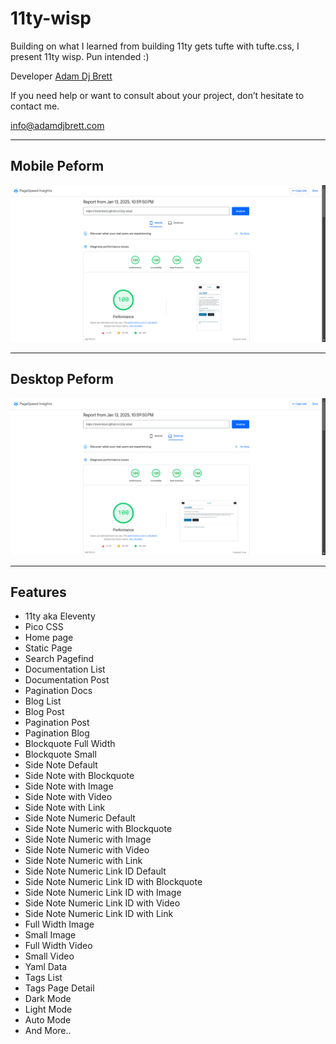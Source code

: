 # 11ty-wisp
Building on what I learned from building 11ty gets tufte with tufte.css, I present 11ty wisp. 
Pun intended :)

Developer [Adam Dj Brett](https://adamdjbrett.com)

If you need help or want to consult about your project, don’t hesitate to contact me.

[info@adamdjbrett.com](mailto:info@adamdjbrett.com)

----

## Mobile Peform

![Mobile](mobile.png)

---

## Desktop Peform

![Desktop](desktop.png)

---

## Features
+ 11ty aka Eleventy
+ Pico CSS
+ Home page
+ Static Page
+ Search Pagefind
+ Documentation List
+ Documentation Post
+ Pagination Docs
+ Blog List
+ Blog Post
+ Pagination Post
+ Pagination Blog
+ Blockquote Full Width
+ Blockquote Small
+ Side Note Default
+ Side Note with Blockquote
+ Side Note with Image
+ Side Note with Video
+ Side Note with Link
+ Side Note Numeric Default
+ Side Note Numeric with Blockquote
+ Side Note Numeric with Image
+ Side Note Numeric with Video
+ Side Note Numeric with Link
+ Side Note Numeric Link ID Default
+ Side Note Numeric Link ID with Blockquote
+ Side Note Numeric Link ID with Image
+ Side Note Numeric Link ID with Video
+ Side Note Numeric Link ID with Link
+ Full Width Image
+ Small Image
+ Full Width Video
+ Small Video
+ Yaml Data
+ Tags List
+ Tags Page Detail
+ Dark Mode
+ Light Mode
+ Auto Mode
+ And More..

